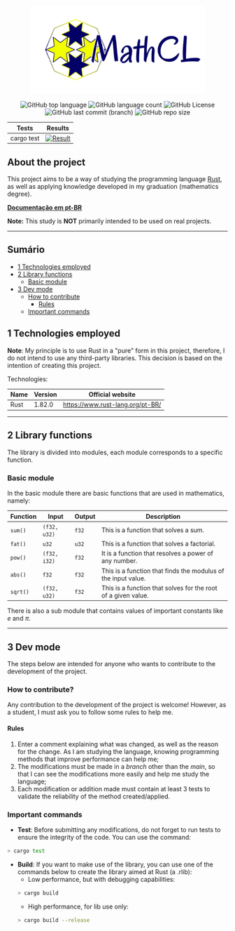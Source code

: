 <div align="center">

<img src="./docs/img/logo.png" alt="Logo: MathCL" height="200">

![GitHub top language](https://img.shields.io/github/languages/top/MauricioPaivadaSilva/MathCL) ![GitHub language count](https://img.shields.io/github/languages/count/MauricioPaivadaSilva/MathCL) ![GitHub License](https://img.shields.io/github/license/MauricioPaivadaSilva/MathCL) ![GitHub last commit (branch)](https://img.shields.io/github/last-commit/MauricioPaivadaSilva/MathCL/main) ![GitHub repo size](https://img.shields.io/github/repo-size/MauricioPaivadaSilva/MathCL)

| Tests | Results |
|---|---|
| cargo test | [![Result](https://github.com/MauricioPaivadaSilva/MathCL/actions/workflows/ci.yaml/badge.svg)](https://github.com/MauricioPaivadaSilva/MathCL/actions/workflows/ci.yaml) |


</div>

## About the project

This project aims to be a way of studying the programming language [Rust](https://www.rust-lang.org), as well as applying knowledge developed in my graduation (mathematics degree).

[**Documentação em pt-BR**](https://github.com/MauricioPaivadaSilva/MathCL/blob/main/docs/README_pt-BR.md)

**Note:** This study is **NOT** primarily intended to be used on real projects.

---

## Sumário

- [1 Technologies employed](#1-technologies-employed)
- [2 Library functions](#2-library-functions)
    - [Basic module](#basic-module)
- [3 Dev mode](#3-dev-mode)
    - [How to contribute](#how-to-contribute)
        - [Rules](#rules)
    - [Important commands](#important-commands)

## 1 Technologies employed

**Note**: My principle is to use Rust in a "pure" form in this project, therefore, I do not intend to use any third-party libraries. This decision is based on the intention of creating this project.

Technologies:

<div align="center">

| Name | Version | Official website |
| --- | --- | --- |
| Rust | 1.82.0 | https://www.rust-lang.org/pt-BR/ |

</div>

---

## 2 Library functions

The library is divided into modules, each module corresponds to a specific function.

### Basic module

In the basic module there are basic functions that are used in mathematics, namely:

<div align="center">

| Function | Input | Output | Description |
| --- | --- | --- | --- |
| `sum()` | `(f32, u32)` | `f32` | This is a function that solves a sum. |
| `fat()` | `u32` | `u32` | This is a function that solves a factorial. |
| `pow()` | `(f32, i32)` | `f32` | It is a function that resolves a power of any number. |
| `abs()` | `f32` | `f32` | This is a function that finds the modulus of the input value. |
| `sqrt()` | `(f32, u32)` | `f32` | This is a function that solves for the root of a given value. |

</div>

There is also a sub module that contains values ​​of important constants like $e$ and $\pi$.

<!-- #### Como importar as funções em seu código -->

---

## 3 Dev mode

The steps below are intended for anyone who wants to contribute to the development of the project.

### How to contribute?

Any contribution to the development of the project is welcome! However, as a student, I must ask you to follow some rules to help me.

#### Rules

1. Enter a comment explaining what was changed, as well as the reason for the change. As I am studying the language, knowing programming methods that improve performance can help me;
2. The modifications must be made in a _branch_ other than the _main_, so that I can see the modifications more easily and help me study the language;
3. Each modification or addition made must contain at least 3 tests to validate the reliability of the method created/applied.

### Important commands

- **Test**: Before submitting any modifications, do not forget to run tests to ensure the integrity of the code. You can use the command:

```sh
> cargo test
```
- **Build**: If you want to make use of the library, you can use one of the commands below to create the library aimed at Rust (a .rlib):
    - Low performance, but with debugging capabilities:
    ```sh
    > cargo build
    ```
    - High performance, for lib use only:
    ```sh
    > cargo build --release
    ```